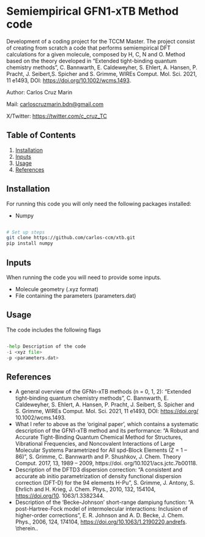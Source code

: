 # Semiempirical GFN1-xTB Method code

Development of a coding project for the TCCM Master. The project consist of creating from scratch a code that performs semiempirical DFT calculations for a given molecule, composed by H, C, N and O. 
Method based on the theory developed in “Extended tight-binding quantum chemistry methods”, C. Bannwarth, E. Caldeweyher, S. Ehlert, A. Hansen, P. Pracht, J. Seibert,S. Spicher and S. Grimme, WIREs Comput. Mol. Sci. 2021, 11 e1493, DOI: https://doi.org/10.1002/wcms.1493.

Author: Carlos Cruz Marin

Mail: carloscruzmarin.bdn@gmail.com

X/Twitter: https://twitter.com/c_cruz_TC



## Table of Contents

1. [Installation](#installation)
2. [Inputs](#inputs)
3. [Usage](#usage)
4. [References](#references)

## Installation

For running this code you will only need the following packages installed:
- Numpy


```bash

# Set up steps
git clone https://github.com/carlos-ccm/xtb.git
pip install numpy

```


## Inputs

When running the code you will need to provide some inputs.
- Molecule geometry (.xyz format)
- File containing the parameters (parameters.dat)

## Usage

The code includes the following flags
```python

-help Description of the code
-i <xyz file>
-p <parameters.dat>
```

## References

-  A general overview of the GFNn-xTB methods (n = 0, 1, 2): “Extended tight-binding quantum
chemistry methods”, C. Bannwarth, E. Caldeweyher, S. Ehlert, A. Hansen, P. Pracht, J. Seibert,
S. Spicher and S. Grimme, WIREs Comput. Mol. Sci. 2021, 11 e1493, DOI: https://doi.org/
10.1002/wcms.1493.
-  What I refer to above as the ‘original paper’, which contains a systematic description of the
GFN1-xTB method and its performance: “A Robust and Accurate Tight-Binding Quantum
Chemical Method for Structures, Vibrational Frequencies, and Noncovalent Interactions of Large
Molecular Systems Parametrized for All spd-Block Elements (Z = 1 – 86)”, S. Grimme, C.
Bannwarth and P. Shushkov, J. Chem. Theory Comput. 2017, 13, 1989 – 2009, https://doi.
org/10.1021/acs.jctc.7b00118.
-  Description of the DFTD3 dispersion correction: “A consistent and accurate ab initio parametrization of density functional dispersion correction (DFT-D) for the 94 elements H-Pu”, S. Grimme,
J. Antony, S. Ehrlich and H. Krieg, J. Chem. Phys., 2010, 132, 154104, https://doi.org/10.
1063/1.3382344.
-  Description of the ‘Becke-Johnson’ short-range dampiung function: “A post-Hartree-Fock model
of intermolecular interactions: Inclusion of higher-order corrections”, E. R. Johnson and A. D.
Becke, J. Chem. Phys., 2006, 124, 174104, https://doi.org/10.1063/1.2190220,andrefs.
\therein..



